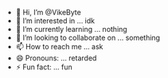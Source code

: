 - 👋 Hi, I’m @VikeByte
- 👀 I’m interested in ... idk
- 🌱 I’m currently learning ... nothing
- 💞️ I’m looking to collaborate on ... something
- 📫 How to reach me ... ask
- 😄 Pronouns: ... retarded
- ⚡ Fun fact: ... fun

<!---
VikeByte/VikeByte is a ✨ special ✨ repository because its `README.md` (this file) appears on your GitHub profile.
You can click the Preview link to take a look at your changes.
--->

